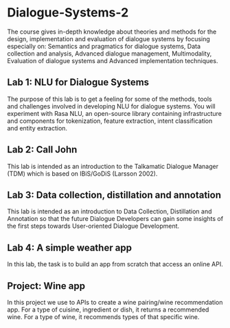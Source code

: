 # Dialogue-Systems-2
The course gives in-depth knowledge about theories and methods for the design, implementation and evaluation of dialogue systems by focusing especially on: Semantics and pragmatics for dialogue systems, Data collection and analysis, Advanced dialogue management, Multimodality, Evaluation of dialogue systems and Advanced implementation techniques.

## Lab 1: NLU for Dialogue Systems
The purpose of this lab is to get a feeling for some of the methods, tools and challenges involved in developing NLU for dialogue systems. You will experiment with Rasa NLU, an open-source library containing infrastructure and components for tokenization, feature extraction, intent classification and entity extraction. 

## Lab 2: Call John
This lab is intended as an introduction to the Talkamatic Dialogue Manager (TDM) which is based on IBiS/GoDiS (Larsson 2002).

## Lab 3: Data collection, distillation and annotation
This lab is intended as an introduction to Data Collection, Distillation and Annotation so that the future Dialogue Developers can gain some insights of the first steps towards User-oriented Dialogue Development. 

## Lab 4: A simple weather app
In this lab, the task is to build an app from scratch that access an online API.

## Project: Wine app
In this project we use to APIs to create a wine pairing/wine recommendation app. For a type of cuisine, ingredient or dish, it returns a recommended wine. For a type of wine, it recommends types of that specific wine.

